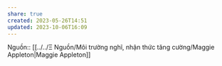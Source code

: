```yaml
---
share: true
created: 2023-05-26T14:51
updated: 2023-10-06T16:09
---
```

Nguồn:: [[../../Ξ Nguồn/Môi trường nghĩ, nhận thức tăng cường/Maggie Appleton|Maggie Appleton]]
